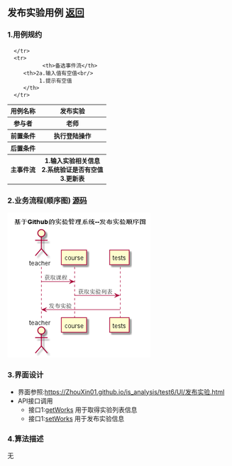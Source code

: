 ## 发布实验用例 [返回](../README.MD)

### 1.用例规约

<table>
      <tr>
			   <th>用例名称</th>
			   <th>发布实验</th>
      </tr>
      <tr>
			   <th>参与者</th>
			   <th>老师</th>
      </tr>
      <tr>
			   <th>前置条件</th>
			   <th>执行登陆操作</th>
      </tr>
      <tr>
			   <th>后置条件</th>
			   <th></th>
      </tr>
      <tr>
			   <th >主事件流</th>
         <th>1.输入实验相关信息<br/>
              2.系统验证是否有空值<br/>
              3.更新表
         </th>
      </tr>
      <tr>

      </tr>
      <tr>
			   <th>备选事件流</th>
         <th>2a.输入值有空值<br/>
              1.提示有空值
         </th>
      </tr>
</table>

### 2.业务流程(顺序图) [源码](../时序图/发布实验顺序图.puml)

![业务流程](../时序图/发布实验顺序图.png "发布实验")

### 3.界面设计
* 界面参照:https://ZhouXin01.github.io/is_analysis/test6/UI/发布实验.html
* API接口调用
  * 接口1:[getWorks](../接口/getWorks.md)
  用于取得实验列表信息
  * 接口1:[setWorks](../接口/setWorks.md)
  用于发布实验信息

### 4.算法描述
无


